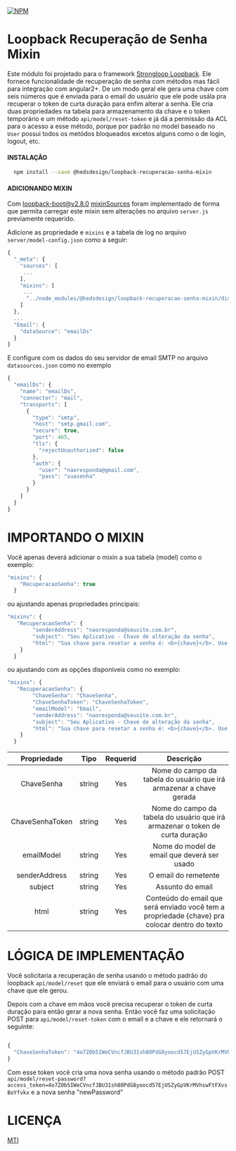 [![NPM](https://nodei.co/npm/@hedsdesign/loopback-recuperacao-senha-mixin.png?stars&downloads)](https://nodei.co/npm/@hedsdesign/loopback-recuperacao-senha-mixin/)

Loopback Recuperação de Senha Mixin
=============
Este módulo foi projetado para o framework [Strongloop Loopback](https://github.com/strongloop/loopback). Ele fornece funcionalidade de recuperação de senha com métodos mas fácil para integração com angular2+.
De um modo geral ele gera uma chave com seis números que é enviada para o email do usuário que ele pode usála pra recuperar o token de curta duração para enfim alterar a senha. 
Ele cria duas propriedades na tabela para armazenamento da chave e o token temporário e um método `api/model/reset-token` e já dá a permissão da ACL para o acesso a esse método, porque por padrão no model baseado no `User` possui todos os metódos bloqueados excetos alguns como o de login, logout, etc.

#### INSTALAÇÃO

```bash
  npm install --save @hedsdesign/loopback-recuperacao-senha-mixin
```

#### ADICIONANDO MIXIN
Com [loopback-boot@v2.8.0](https://github.com/strongloop/loopback-boot/) [mixinSources](https://github.com/strongloop/loopback-boot/pull/131) foram implementado de forma que permita carregar este mixin sem alterações no arquivo `server.js` previamente requerido.

Adicione as propriedade e `mixins` e a tabela de log no arquivo `server/model-config.json` como a seguir:

```js
{
  "_meta": {
    "sources": [
     ...
    ],
    "mixins": [
     ...
      "../node_modules/@hedsdesign/loopback-recuperacao-senha-mixin/dist/mixins"      
    ]
  },
  ...
  "Email": {
    "dataSource": "emailDs"
  }
}
```

E configure com os dados do seu servidor de email SMTP no arquivo `datasources.json` como no exemplo

```js
{
  "emailDs": {
    "name": "emailDs",
    "connector": "mail",
    "transports": [
      {
        "type": "smtp",
        "host": "smtp.gmail.com",
        "secure": true,
        "port": 465,
        "tls": {
          "rejectUnauthorized": false
        },
        "auth": {
          "user": "naoresponda@gmail.com",
          "pass": "suasenha"
        }
      }
    ]
  }
}
```


IMPORTANDO O MIXIN
========

Você apenas deverá adicionar o mixin a sua tabela (model)  como o exemplo:

```js
"mixins": {
    "RecuperacaoSenha": true   
  }
```

ou ajustando apenas propriedades principais:

```js
"mixins": {
   "RecuperacaoSenha": {       
        "senderAddress": "naoresponda@seusite.com.br",
        "subject": "Seu Aplicativo - Chave de alteração da senha",
        "html": "Sua chave para resetar a senha é: <b>{chave}</b>. Use essa chave para resetar a sua senha."
    }
  }
```

ou ajustando com as opções disponíveis como no exemplo:

```js
"mixins": {
   "RecuperacaoSenha": {
        "ChaveSenha": "ChaveSenha",
        "ChaveSenhaToken": "ChaveSenhaToken",
        "emailModel": "Email",
        "senderAddress": "naoresponda@seusite.com.br",
        "subject": "Seu Aplicativo - Chave de alteração da senha",
        "html": "Sua chave para resetar a senha é: <b>{chave}</b>. Use essa chave para resetar a sua senha."
    }
  }
```

| Propriedade     | Tipo        | Requerid      | Descrição
|:---------------:|:-----------:|:-------------:|:--------------:
| ChaveSenha      | string      | Yes           | Nome do campo da tabela do usuário que irá armazenar a chave gerada
| ChaveSenhaToken | string      | Yes           | Nome do campo da tabela do usuário que irá armazenar o token de curta duração
| emailModel      | string      | Yes           | Nome do model de email que deverá ser usado
| senderAddress   | string      | Yes           | O email do remetente
| subject         | string      | Yes           | Assunto do email
| html            | string      | Yes           | Conteúdo do email que será enviado você tem a propriedade {chave} pra colocar dentro do texto

LÓGICA DE IMPLEMENTAÇÃO
========

Você solicitaria a recuperação de senha usando o método padrão do loopback `api/model/reset` que ele enviará o email para o usuário com uma chave que ele gerou.

Depois com a chave em mãos você precisa recuperar o token de curta duração para então gerar a nova senha. Então você faz uma solicitação POST  para `api/model/reset-token` com o email e a chave e ele retornará o seguinte:

```js

{
  "ChaveSenhaToken": "4o7Z0b5IWeCVncfJBU31sh80PdG8yoocd57EjUSZyGpVKrMVhswFtFXvsBoYfvkx"
}

```

Com esse token você cria uma nova senha usando o método padrão POST `api/model/reset-password?access_token=4o7Z0b5IWeCVncfJBU31sh80PdG8yoocd57EjUSZyGpVKrMVhswFtFXvsBoYfvkx` e a nova senha "newPassword"


LICENÇA
=============
[MTI](LICENSE)



